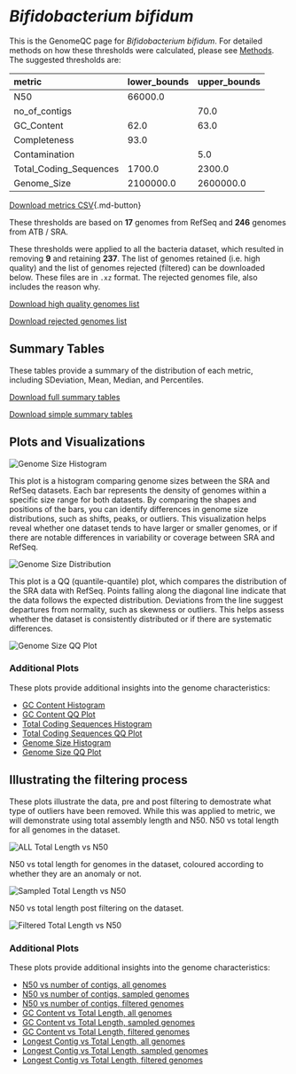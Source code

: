 # *Bifidobacterium bifidum*

This is the GenomeQC page for *Bifidobacterium bifidum*. For detailed methods on how these thresholds were calculated, please see [Methods](../../methods.md).
The suggested thresholds are: 

| metric                 | lower_bounds   | upper_bounds   |
|:-----------------------|:---------------|:---------------|
| N50                    | 66000.0        |                |
| no_of_contigs          |                | 70.0           |
| GC_Content             | 62.0           | 63.0           |
| Completeness           | 93.0           |                |
| Contamination          |                | 5.0            |
| Total_Coding_Sequences | 1700.0         | 2300.0         |
| Genome_Size            | 2100000.0      | 2600000.0      |

[Download metrics CSV](Bifidobacterium_bifidum_metrics.csv){.md-button}


These thresholds are based on **17** genomes from RefSeq and **246** genomes from ATB / SRA.

These thresholds were applied to all the bacteria dataset, which resulted in removing **9** and retaining **237**.
The list of genomes retained (i.e. high quality) and the list of genomes rejected (filtered) can be downloaded below. These files are in `.xz` format. The rejected genomes file, also includes the reason why.

[Download high quality genomes list](Bifidobacterium_bifidum_high_quality_genomes.csv.xz)


[Download rejected genomes list](Bifidobacterium_bifidum_filtered_out_genomes.csv.xz)



## Summary Tables
These tables provide a summary of the distribution of each metric, including SDeviation, Mean, Median, and Percentiles.

[Download full summary tables](summary.csv)

[Download simple summary tables](selected_summary.csv)

## Plots and Visualizations

![Genome Size Histogram](Genome_Size_refseq_histogram_kde.png)

This plot is a histogram comparing genome sizes between the SRA and RefSeq datasets. Each bar represents the density of genomes within a specific size range for both datasets. By comparing the shapes and positions of the bars, you can identify differences in genome size distributions, such as shifts, peaks, or outliers. This visualization helps reveal whether one dataset tends to have larger or smaller genomes, or if there are notable differences in variability or coverage between SRA and RefSeq.

![Genome Size Distribution](Genome_Size_refseq_histogram_kde.png)

This plot is a QQ (quantile-quantile) plot, which compares the distribution of the SRA data with RefSeq. Points falling along the diagonal line indicate that the data follows the expected distribution. Deviations from the line suggest departures from normality, such as skewness or outliers. This helps assess whether the dataset is consistently distributed or if there are systematic differences.

![Genome Size QQ Plot](Genome_Size_refseq_qqplot.png)

### Additional Plots

These plots provide additional insights into the genome characteristics:

- [GC Content Histogram](GC_Content_refseq_histogram_kde.png)
- [GC Content QQ Plot](GC_Content_refseq_qqplot.png)
- [Total Coding Sequences Histogram](Total_Coding_Sequences_refseq_histogram_kde.png)
- [Total Coding Sequences QQ Plot](Total_Coding_Sequences_refseq_qqplot.png)
- [Genome Size Histogram](Genome_Size_refseq_histogram_kde.png)
- [Genome Size QQ Plot](Genome_Size_refseq_qqplot.png)
## Illustrating the filtering process
These plots illustrate the data, pre and post filtering to demostrate what type of outliers have been removed. While this was applied to metric, we will demonstrate using total assembly length and N50.
N50 vs total length for all genomes in the dataset.

![ALL Total Length vs N50](Bifidobacterium_bifidum_all_total_length_N50.png)

N50 vs total length for genomes in the dataset, coloured according to whether they are an anomaly or not.

![Sampled Total Length vs N50](Bifidobacterium_bifidum_sample_total_length_N50.png)

N50 vs total length post filtering on the dataset.

![Filtered Total Length vs N50](Bifidobacterium_bifidum_filt_total_length_N50.png)

### Additional Plots

These plots provide additional insights into the genome characteristics:

- [N50 vs number of contigs, all genomes](Bifidobacterium_bifidum_all_N50_number.png)
- [N50 vs number of contigs, sampled genomes](Bifidobacterium_bifidum_sample_N50_number.png)
- [N50 vs number of contigs, filtered genomes](Bifidobacterium_bifidum_filt_N50_number.png)
- [GC Content vs Total Length, all genomes](Bifidobacterium_bifidum_all_total_length_GC_Content.png)
- [GC Content vs Total Length, sampled genomes](Bifidobacterium_bifidum_sample_total_length_GC_Content.png)
- [GC Content vs Total Length, filtered genomes](Bifidobacterium_bifidum_filt_total_length_GC_Content.png)
- [Longest Contig vs Total Length, all genomes](Bifidobacterium_bifidum_all_total_length_longest.png)
- [Longest Contig vs Total Length, sampled genomes](Bifidobacterium_bifidum_sample_total_length_longest.png)
- [Longest Contig vs Total Length, filtered genomes](Bifidobacterium_bifidum_filt_total_length_longest.png)
